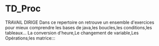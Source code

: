 # TD_Proc
TRAVAIL DIRIGE
Dans ce repertoire on retrouve un ensemble d'exercices
pour mieux comprendre les bases de java,les boucles,les conditions,les tableaux...
La conversion d'heure,Le changement de variable,Les Opérations;les matrice:::
